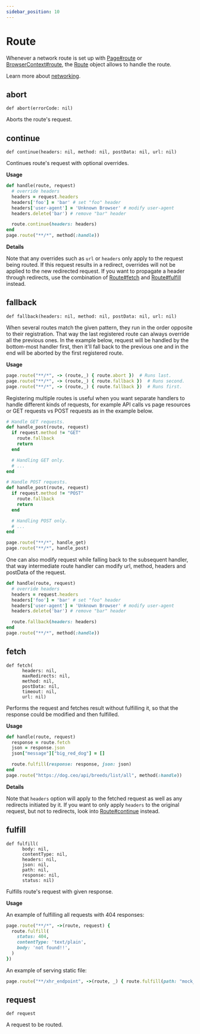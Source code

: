 ```yaml
---
sidebar_position: 10
---
```


# Route


Whenever a network route is set up with [Page#route](./page#route) or [BrowserContext#route](./browser_context#route), the [Route](./route) object
allows to handle the route.

Learn more about [networking](https://playwright.dev/python/docs/network).

## abort

```
def abort(errorCode: nil)
```


Aborts the route's request.

## continue

```
def continue(headers: nil, method: nil, postData: nil, url: nil)
```


Continues route's request with optional overrides.

**Usage**

```ruby
def handle(route, request)
  # override headers
  headers = request.headers
  headers['foo'] = 'bar' # set "foo" header
  headers['user-agent'] = 'Unknown Browser' # modify user-agent
  headers.delete('bar') # remove "bar" header

  route.continue(headers: headers)
end
page.route("**/*", method(:handle))
```

**Details**

Note that any overrides such as `url` or `headers` only apply to the request being routed. If this request results in a redirect, overrides will not be applied to the new redirected request. If you want to propagate a header through redirects, use the combination of [Route#fetch](./route#fetch) and [Route#fulfill](./route#fulfill) instead.

## fallback

```
def fallback(headers: nil, method: nil, postData: nil, url: nil)
```


When several routes match the given pattern, they run in the order opposite to their registration.
That way the last registered route can always override all the previous ones. In the example below,
request will be handled by the bottom-most handler first, then it'll fall back to the previous one and
in the end will be aborted by the first registered route.

**Usage**

```ruby
page.route("**/*", -> (route,_) { route.abort })  # Runs last.
page.route("**/*", -> (route,_) { route.fallback })  # Runs second.
page.route("**/*", -> (route,_) { route.fallback })  # Runs first.
```

Registering multiple routes is useful when you want separate handlers to
handle different kinds of requests, for example API calls vs page resources or
GET requests vs POST requests as in the example below.

```ruby
# Handle GET requests.
def handle_post(route, request)
  if request.method != "GET"
    route.fallback
    return
  end

  # Handling GET only.
  # ...
end

# Handle POST requests.
def handle_post(route, request)
  if request.method != "POST"
    route.fallback
    return
  end

  # Handling POST only.
  # ...
end

page.route("**/*", handle_get)
page.route("**/*", handle_post)
```

One can also modify request while falling back to the subsequent handler, that way intermediate
route handler can modify url, method, headers and postData of the request.

```ruby
def handle(route, request)
  # override headers
  headers = request.headers
  headers['foo'] = 'bar' # set "foo" header
  headers['user-agent'] = 'Unknown Browser' # modify user-agent
  headers.delete('bar') # remove "bar" header

  route.fallback(headers: headers)
end
page.route("**/*", method(:handle))
```

## fetch

```
def fetch(
      headers: nil,
      maxRedirects: nil,
      method: nil,
      postData: nil,
      timeout: nil,
      url: nil)
```


Performs the request and fetches result without fulfilling it, so that the response
could be modified and then fulfilled.

**Usage**

```ruby
def handle(route, request)
  response = route.fetch
  json = response.json
  json["message"]["big_red_dog"] = []

  route.fulfill(response: response, json: json)
end
page.route("https://dog.ceo/api/breeds/list/all", method(:handle))
```

**Details**

Note that `headers` option will apply to the fetched request as well as any redirects initiated by it. If you want to only apply `headers` to the original request, but not to redirects, look into [Route#continue](./route#continue) instead.

## fulfill

```
def fulfill(
      body: nil,
      contentType: nil,
      headers: nil,
      json: nil,
      path: nil,
      response: nil,
      status: nil)
```


Fulfills route's request with given response.

**Usage**

An example of fulfilling all requests with 404 responses:

```ruby
page.route("**/*", ->(route, request) {
  route.fulfill(
    status: 404,
    contentType: 'text/plain',
    body: 'not found!!',
  )
})
```

An example of serving static file:

```ruby
page.route("**/xhr_endpoint", ->(route, _) { route.fulfill(path: "mock_data.json") })
```

## request

```
def request
```


A request to be routed.

